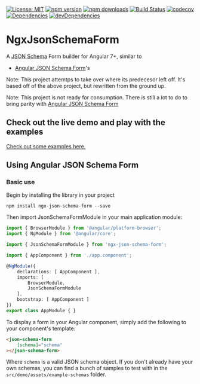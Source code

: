 [![License: MIT](https://img.shields.io/badge/License-MIT-blue.svg)](https://opensource.org/licenses/MIT)
[![npm version](https://img.shields.io/npm/v/ngx-json-schema-form.svg)](https://www.npmjs.com/package/ngx-json-schema-form)
[![npm downloads](https://img.shields.io/npm/dm/ngx-json-schema-form.svg)](https://www.npmjs.com/package/ngx-json-schema-form)
[![Build Status](https://travis-ci.org/jscharett/ngx-json-schema-form.svg?branch=master)](https://travis-ci.org/jscharett/ngx-json-schema-form)
[![codecov](https://codecov.io/gh/jscharett/ngx-json-schema-form/branch/master/graph/badge.svg)](https://codecov.io/gh/jscharett/ngx-json-schema-form)
[![Dependencies](https://david-dm.org/jscharett/ngx-json-schema-form.svg)](https://david-dm.org/jscharett/ngx-json-schema-form)
[![devDependencies](https://david-dm.org/jscharett/ngx-json-schema-form/dev-status.svg)](https://david-dm.org/jscharett/ngx-json-schema-form?type=dev)

# NgxJsonSchemaForm

A [JSON Schema](http://json-schema.org) Form builder for Angular 7+, similar to

  * [Angular JSON Schema Form](https://github.com/angular2-json-schema-form)'s 

Note: This project attemtps to take over where its predecesor left off.
It's based off of the above project, but rewritten from the ground up.

Note: This project is not ready for consumption.  There is still a lot to do to
bring parity with [Angular JSON Schema Form](https://github.com/angular2-json-schema-form)

## Check out the live demo and play with the examples

[Check out some examples here.](https://jscharett.github.io/ngx-json-schema-form/)

## Using Angular JSON Schema Form

### Basic use

Begin by installing the library in your project

```
npm install ngx-json-schema-form --save
```

Then import JsonSchemaFormModule in your main application module:

```typescript
import { BrowserModule } from '@angular/platform-browser';
import { NgModule } from '@angular/core';

import { JsonSchemaFormModule } from 'ngx-json-schema-form';

import { AppComponent } from './app.component';

@NgModule({
    declarations: [ AppComponent ],
    imports: [
        BrowserModule,
        JsonSchemaFormModule
    ],
    bootstrap: [ AppComponent ]
})
export class AppModule { }
```

To display a form in your Angular component, simply add the following to your component's template:

```html
<json-schema-form
    [schema]="schema"
></json-schema-form>
```

Where `schema` is a valid JSON schema object. If you don't already have your own schemas, you can find a bunch of samples to test with in the `src/demo/assets/example-schemas` folder.
